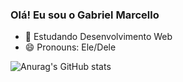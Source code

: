 ### Olá! Eu sou o Gabriel Marcello

- 🌱 Estudando Desenvolvimento Web
- 😄 Pronouns: Ele/Dele

![Anurag's GitHub stats](https://github-readme-stats.vercel.app/apigabrielmarcello=anuraghazra&count_private=true)
